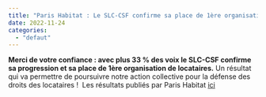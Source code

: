 ```yaml
---
title: "Paris Habitat : Le SLC-CSF confirme sa place de 1ère organisation de locataires !"
date: 2022-11-24
categories: 
  - "defaut"
---
```


**Merci de votre confiance : avec plus 33 % des voix le SLC-CSF confirme sa progression et sa place de 1ère organisation de locataires.** Un résultat qui va permettre de poursuivre notre action collective pour la défense des droits des locataires !  Les résultats publiés par Paris Habitat [ici](https://www.parishabitat.fr/a-la-une/resultats-des-representant-es-des-elections-des-locataires-de-paris-habitat/ "Résultats PH")
